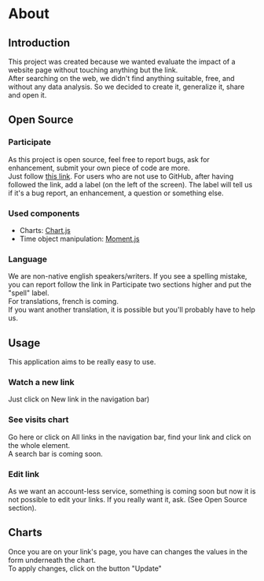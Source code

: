# About

## Introduction

This project was created because we wanted evaluate the impact of a website page without touching anything but the link.  
After searching on the web, we didn't find anything suitable, free, and without any data analysis. So we decided to create it, generalize it, share and open it.

## Open Source

### Participate

As this project is open source, feel free to report bugs, ask for enhancement, submit your own piece of code are more.  
Just follow [this link](https://github.com/MercierCorentin/countext/issues/new). For users who are not use to GitHub, after having followed the link, add a label (on the left of the screen). The label will tell us if it's a bug report, an enhancement, a question or something else.

### Used components

*   Charts: [Chart.js](https://chartjs.org)
*   Time object manipulation: [Moment.js](https://momentjs.com/)

### Language

We are non-native english speakers/writers. If you see a spelling mistake, you can report follow the link in Participate two sections higher and put the "spell" label.  
For translations, french is coming.  
If you want another translation, it is possible but you'll probably have to help us.

## Usage

This application aims to be really easy to use.  

### Watch a new link

Just click on New link in the navigation bar)

### See visits chart

Go here or click on All links in the navigation bar, find your link and click on the whole element.  
A search bar is coming soon.

### Edit link

As we want an account-less service, something is coming soon but now it is not possible to edit your links. If you really want it, ask. (See Open Source section).

## Charts

Once you are on your link's page, you have can changes the values in the form underneath the chart.  
To apply changes, click on the button "Update"